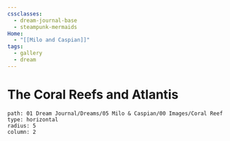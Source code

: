 ```yaml
---
cssclasses:
  - dream-journal-base
  - steampunk-mermaids
Home:
  - "[[Milo and Caspian]]"
tags:
  - gallery
  - dream
---
```

 # The Coral Reefs and Atlantis
 ```img-gallery
path: 01 Dream Journal/Dreams/05 Milo & Caspian/00 Images/Coral Reef
type: horizontal
radius: 5
column: 2